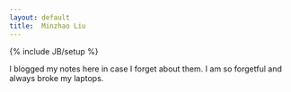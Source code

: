 ```yaml
---
layout: default
title:  Minzhao Liu
---
```

{% include JB/setup %}

I blogged my notes here in case I forget about them. I am so forgetful and always broke my laptops.

